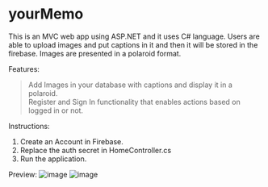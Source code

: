 # yourMemo
This is an MVC web app using ASP.NET and it uses C# language. Users are able to upload images and put captions in it and then it will be stored in the firebase. Images are presented in a polaroid format.


Features:
> Add Images in your database with captions and display it in a polaroid. <br>
> Register and Sign In functionality that enables actions based on logged in or not.

Instructions:
1. Create an Account in Firebase.
2. Replace the auth secret in HomeController.cs
3. Run the application.

Preview:
![image](https://user-images.githubusercontent.com/114205020/200353197-45731801-6cbb-4304-be2c-2ebc6590327d.png)
![image](https://user-images.githubusercontent.com/114205020/200353243-34794873-4779-4ff2-9f94-d01c256ff27f.png)
